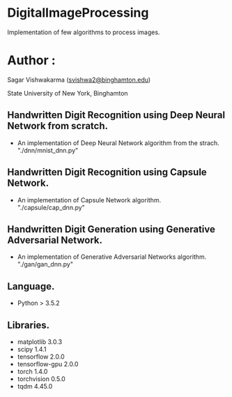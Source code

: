 # DigitalImageProcessing

Implementation of few algorithms to process images.

Author :
============
Sagar Vishwakarma (svishwa2@binghamton.edu)

State University of New York, Binghamton


## Handwritten Digit Recognition using Deep Neural Network from scratch.
- An implementation of Deep Neural Network algorithm from the strach. "./dnn/mnist_dnn.py"


## Handwritten Digit Recognition using Capsule Network.
- An implementation of Capsule Network algorithm. "./capsule/cap_dnn.py"


## Handwritten Digit Generation using Generative Adversarial Network.
- An implementation of Generative Adversarial Networks algorithm. "./gan/gan_dnn.py"


## Language.
- Python                      > 3.5.2


## Libraries.
- matplotlib                    3.0.3
- scipy                         1.4.1
- tensorflow                    2.0.0
- tensorflow-gpu                2.0.0
- torch                         1.4.0
- torchvision                   0.5.0
- tqdm                          4.45.0
